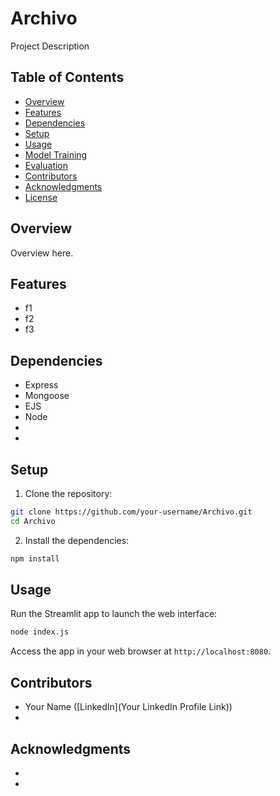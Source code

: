 # Archivo

Project Description

## Table of Contents

- [Overview](#overview)
- [Features](#features)
- [Dependencies](#dependencies)
- [Setup](#setup)
- [Usage](#usage)
- [Model Training](#model-training)
- [Evaluation](#evaluation)
- [Contributors](#contributors)
- [Acknowledgments](#acknowledgments)
- [License](#license)

## Overview

Overview here.

## Features

- f1
- f2
- f3

## Dependencies

- Express
- Mongoose
- EJS
- Node
- 
- 

## Setup

1. Clone the repository:

```bash
git clone https://github.com/your-username/Archivo.git
cd Archivo
```

2. Install the dependencies:

```bash
npm install
```

## Usage

Run the Streamlit app to launch the web interface:

```bash
node index.js
```

Access the app in your web browser at `http://localhost:8080`.

## Contributors

- Your Name ([LinkedIn](Your LinkedIn Profile Link))
-

## Acknowledgments

- 
- 
